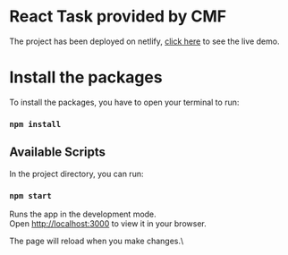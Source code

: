 # React Task provided by CMF

The project has been deployed on netlify, [click here](https://cmftask.netlify.app/) to see the live demo.

# Install the packages

To install the packages, you have to open your terminal to run:

### `npm install`

## Available Scripts

In the project directory, you can run:

### `npm start`

Runs the app in the development mode.\
Open [http://localhost:3000](http://localhost:3000) to view it in your browser.

The page will reload when you make changes.\
